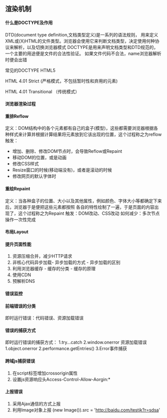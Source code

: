 ## 渲染机制
#### 什么是DOCTYPE及作用
DTD(document type definition,文档类型定义)是一系列的语法规则，
用来定义XML或(X)HTML的文件类型。浏览器会使用它来判断文档类型，决定使用何种协议来解析，以及切换浏览器模式
DOCTYPE是用来声明文档类型和DTD规范的，一个主要的用途便是文件的合法性验证。
如果文件代码不合法，name浏览器解析时便会出错

常见的DOCTYPE
HTML5
<!DOCTYPE html>
HTML 4.01 Strict (严格模式，不包括暂时性和弃用的元素)
<!DOCTYPE HTML PUBLIC "-//W3C//DTD HTML 4.01//EN" "http://www.w3.org/TR/html4/strict.dtd">
HTML 4.01 Transitional （传统模式）
<!DOCTYPE HTML PUBLIC "-//W3C//DTD HTML 4.01 Transitional//EN" "http://www.w3.org/TR/html4/loose.dtd">
#### 浏览器渲染过程

#### 重排Reflow
定义：DOM结构中的各个元素都有自己的盒子(模型)，这些都需要浏览器根据各种样式来计算并根据计算结果将元素放到它该出现的位置，这个过程称之为reflow
触发：
+ 增加、删除、修改DOM节点时，会导致Reflow或Repaint
+ 移动DOM的位置，或是动画
+ 修改CSS样式
+ Resize窗口的时候(移动端没有)，或者是滚动的时候
+ 修改网页的默认字体时
#### 重绘Repaint
定义：当各种盒子的位置、大小以及其他属性，例如颜色、字体大小等都确定下来后，浏览器于是便把这些元素都按照
各自的特性绘制了一遍，于是页面的内容出现了，这个过程称之为Repaint
触发：DOM改动、CSS改动
如何减少：多次节点操作一次性完成
#### 布局Layout

#### 提升页面性能
1. 资源压缩合并，减少HTTP请求
2. 非核心代码异步加载- 异步加载的方式 - 异步加载的区别
3. 利用浏览器缓存 - 缓存的分类 - 缓存的原理
4. 使用CDN
5. 预解析DNS
<meta http-equiv="x-dns-prefetch-control" content="on">
<link rel="dns-prefetch" href="//host_name_to_prefetch.com">


#### 错误监控
#### 前端错误的分类
即时运行错误：代码错误、资源加载错误
#### 错误的捕获方式
即时运行错误的捕获方式：
1.try...catch  2.window.onerror
资源加载错误
1.object.onerror 2.performance.getEntries() 3.Error事件捕获
#### 跨域js捕获错误
1. 在script标签增加crossorigin属性
2. 设置js资源响应头Access-Control-Allow-Aorgin:*
#### 上报错误 
1. 采用Ajax通信的方式上报
2. 利用Image对象上报
(new Image()).src = 'http://baidu.com/testjk?r=sdsa'